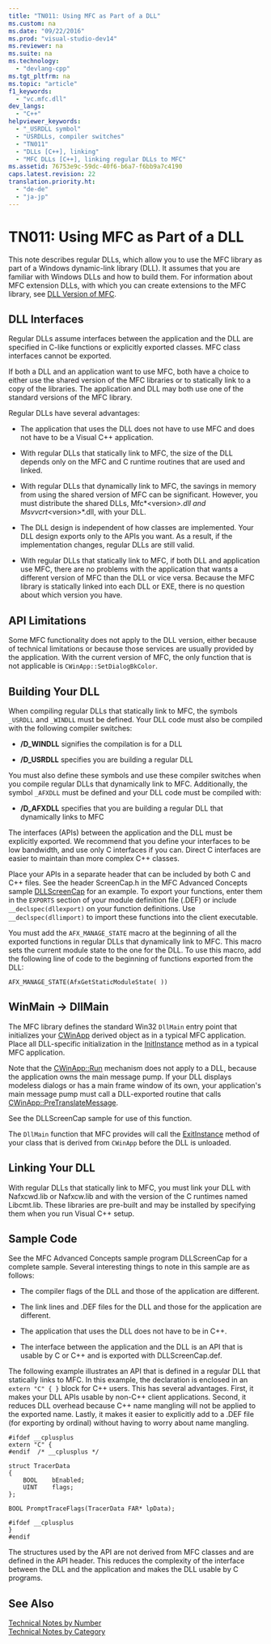 ```yaml
---
title: "TN011: Using MFC as Part of a DLL"
ms.custom: na
ms.date: "09/22/2016"
ms.prod: "visual-studio-dev14"
ms.reviewer: na
ms.suite: na
ms.technology: 
  - "devlang-cpp"
ms.tgt_pltfrm: na
ms.topic: "article"
f1_keywords: 
  - "vc.mfc.dll"
dev_langs: 
  - "C++"
helpviewer_keywords: 
  - "_USRDLL symbol"
  - "USRDLLs, compiler switches"
  - "TN011"
  - "DLLs [C++], linking"
  - "MFC DLLs [C++], linking regular DLLs to MFC"
ms.assetid: 76753e9c-59dc-40f6-b6a7-f6bb9a7c4190
caps.latest.revision: 22
translation.priority.ht: 
  - "de-de"
  - "ja-jp"
---
```

# TN011: Using MFC as Part of a DLL
This note describes regular DLLs, which allow you to use the MFC library as part of a Windows dynamic-link library (DLL). It assumes that you are familiar with Windows DLLs and how to build them. For information about MFC extension DLLs, with which you can create extensions to the MFC library, see [DLL Version of MFC](../vs140/tn033--dll-version-of-mfc.md).  
  
## DLL Interfaces  
 Regular DLLs assume interfaces between the application and the DLL are specified in C-like functions or explicitly exported classes. MFC class interfaces cannot be exported.  
  
 If both a DLL and an application want to use MFC, both have a choice to either use the shared version of the MFC libraries or to statically link to a copy of the libraries. The application and DLL may both use one of the standard versions of the MFC library.  
  
 Regular DLLs have several advantages:  
  
-   The application that uses the DLL does not have to use MFC and does not have to be a Visual C++ application.  
  
-   With regular DLLs that statically link to MFC, the size of the DLL depends only on the MFC and C runtime routines that are used and linked.  
  
-   With regular DLLs that dynamically link to MFC, the savings in memory from using the shared version of MFC can be significant. However, you must distribute the shared DLLs, Mfc*<version\>*.dll and Msvvcrt*<version\>*.dll, with your DLL.  
  
-   The DLL design is independent of how classes are implemented. Your DLL design exports only to the APIs you want. As a result, if the implementation changes, regular DLLs are still valid.  
  
-   With regular DLLs that statically link to MFC, if both DLL and application use MFC, there are no problems with the application that wants a different version of MFC than the DLL or vice versa. Because the MFC library is statically linked into each DLL or EXE, there is no question about which version you have.  
  
## API Limitations  
 Some MFC functionality does not apply to the DLL version, either because of technical limitations or because those services are usually provided by the application. With the current version of MFC, the only function that is not applicable is `CWinApp::SetDialogBkColor`.  
  
## Building Your DLL  
 When compiling regular DLLs that statically link to MFC, the symbols `_USRDLL` and `_WINDLL` must be defined. Your DLL code must also be compiled with the following compiler switches:  
  
-   **/D_WINDLL** signifies the compilation is for a DLL  
  
-   **/D_USRDLL** specifies you are building a regular DLL  
  
 You must also define these symbols and use these compiler switches when you compile regular DLLs that dynamically link to MFC. Additionally, the symbol `_AFXDLL` must be defined and your DLL code must be compiled with:  
  
-   **/D_AFXDLL** specifies that you are building a regular DLL that dynamically links to MFC  
  
 The interfaces (APIs) between the application and the DLL must be explicitly exported. We recommend that you define your interfaces to be low bandwidth, and use only C interfaces if you can. Direct C interfaces are easier to maintain than more complex C++ classes.  
  
 Place your APIs in a separate header that can be included by both C and C++ files. See the header ScreenCap.h in the MFC Advanced Concepts sample [DLLScreenCap](../vs140/visual-c---samples.md) for an example. To export your functions, enter them in the `EXPORTS` section of your module definition file (.DEF) or include `__declspec(dllexport)` on your function definitions. Use `__declspec(dllimport)` to import these functions into the client executable.  
  
 You must add the `AFX_MANAGE_STATE` macro at the beginning of all the exported functions in regular DLLs that dynamically link to MFC. This macro sets the current module state to the one for the DLL. To use this macro, add the following line of code to the beginning of functions exported from the DLL:  
  
 `AFX_MANAGE_STATE(AfxGetStaticModuleState( ))`  
  
## WinMain -> DllMain  
 The MFC library defines the standard Win32 `DllMain` entry point that initializes your [CWinApp](../vs140/cwinapp-class.md) derived object as in a typical MFC application. Place all DLL-specific initialization in the [InitInstance](../vs140/cwinapp--initinstance.md) method as in a typical MFC application.  
  
 Note that the [CWinApp::Run](../vs140/cwinapp--run.md) mechanism does not apply to a DLL, because the application owns the main message pump. If your DLL displays modeless dialogs or has a main frame window of its own, your application's main message pump must call a DLL-exported routine that calls [CWinApp::PreTranslateMessage](../vs140/cwinapp--pretranslatemessage.md).  
  
 See the DLLScreenCap sample for use of this function.  
  
 The `DllMain` function that MFC provides will call the [ExitInstance](../vs140/cwinapp--exitinstance.md) method of your class that is derived from `CWinApp` before the DLL is unloaded.  
  
## Linking Your DLL  
 With regular DLLs that statically link to MFC, you must link your DLL with Nafxcwd.lib or Nafxcw.lib and with the version of the C runtimes named Libcmt.lib. These libraries are pre-built and may be installed by specifying them when you run Visual C++ setup.  
  
## Sample Code  
 See the MFC Advanced Concepts sample program DLLScreenCap for a complete sample. Several interesting things to note in this sample are as follows:  
  
-   The compiler flags of the DLL and those of the application are different.  
  
-   The link lines and .DEF files for the DLL and those for the application are different.  
  
-   The application that uses the DLL does not have to be in C++.  
  
-   The interface between the application and the DLL is an API that is usable by C or C++ and is exported with DLLScreenCap.def.  
  
 The following example illustrates an API that is defined in a regular DLL that statically links to MFC. In this example, the declaration is enclosed in an `extern "C" { }` block for C++ users. This has several advantages. First, it makes your DLL APIs usable by non-C++ client applications. Second, it reduces DLL overhead because C++ name mangling will not be applied to the exported name. Lastly, it makes it easier to explicitly add to a .DEF file (for exporting by ordinal) without having to worry about name mangling.  
  
```  
#ifdef __cplusplus  
extern "C" {  
#endif  /* __cplusplus */  
  
struct TracerData  
{  
    BOOL    bEnabled;  
    UINT    flags;  
};  
  
BOOL PromptTraceFlags(TracerData FAR* lpData);  
  
#ifdef __cplusplus  
}  
#endif  
```  
  
 The structures used by the API are not derived from MFC classes and are defined in the API header. This reduces the complexity of the interface between the DLL and the application and makes the DLL usable by C programs.  
  
## See Also  
 [Technical Notes by Number](../vs140/technical-notes-by-number.md)   
 [Technical Notes by Category](../vs140/technical-notes-by-category.md)